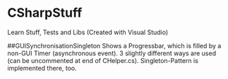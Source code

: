 # CSharpStuff
Learn Stuff, Tests and Libs (Created with Visual Studio)

##GUISynchronisationSingleton
Shows a Progressbar, which is filled by a non-GUI Timer (asynchronous event). 3 slightly different ways are used (can be uncommented at end of CHelper.cs). Singleton-Pattern is implemented there, too.

